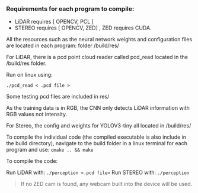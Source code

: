 ### Requirements for each program to compile:

- LiDAR requires  [ OPENCV, PCL ]
- STEREO requires [ OPENCV, ZED] , ZED requires CUDA.


All the resources such as the neural network weights and configuration files are located in each program: folder /build/res/

For LiDAR, there is a pcd point cloud reader called pcd_read located
in the /build/res folder. 

Run on linux using: 

`./pcd_read < .pcd file >`

Some testing pcd files are included in res/

As the training data is in RGB, the CNN only detects LiDAR information with RGB values not intensity.

For Stereo, the config and weights for YOLOV3-tiny all located in /build/res/

To compile the individual code (the compiled executable is also include in the build directory), navigate to the build folder in a linux terminal for each program and use:
`cmake .. && make`

To compile the code:

Run LiDAR with: `./perception <.pcd file>`
Run STEREO with: `./perception`

> If no ZED cam is found, any webcam built into the device will be used.

